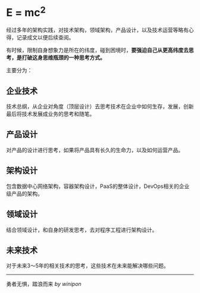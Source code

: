 # E = mc$^2$

经过多年的架构实践，对技术架构，领域架构，产品设计，以及技术运营等略有心得，记录成文以便后续查阅。

有时候，限制自身想象力是所在的纬度，碰到困境时，**要强迫自己从更高纬度去思考，是打破这身思维瓶颈的一种思考方式。**

主要分为：

## 企业技术

技术总纲，从企业对角度（顶层设计）去思考技术在企业中如何生存，发展，创新最后将技术发展成业务的思考和随笔。

## 产品设计

对产品的设计进行思考，如果将产品具有长久的生命力，以及如何运营产品。

## 架构设计

包含数据中心网络架构，容器架构设计，PaaS的整体设计，DevOps相关的企业级产品的架构。

## 领域设计

结合领域设计，和自身的研发思考，去对程序工程进行架构设计。

## 未来技术

对于未来3～5年的相关技术的思考，这些技术在未来能解决哪些问题。

---
勇者无惧，踏浪而来 *by winipon*
